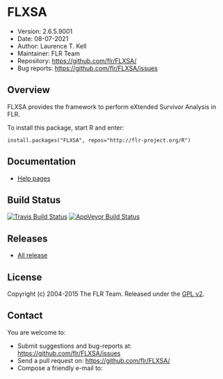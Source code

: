 
# FLXSA
- Version: 2.6.5.9001
- Date: 08-07-2021
- Author: Laurence T. Kell <laurie AT kell.es>
- Maintainer: FLR Team <flrteam AT flr-project.org>
- Repository: <https://github.com/flr/FLXSA/>
- Bug reports: <https://github.com/flr/FLXSA/issues>

## Overview
FLXSA provides the framework to perform eXtended Survivor Analysis in FLR.

To install this package, start R and enter:

	install.packages("FLXSA", repos="http://flr-project.org/R")

## Documentation
- [Help pages](http://flr-project.org/FLXSA)

## Build Status
[![Travis Build Status](https://travis-ci.org/flr/FLXSA.svg?branch=master)](https://travis-ci.org/flr/FLXSA)
[![AppVeyor Build Status](https://ci.appveyor.com/api/projects/status/github/flr/FLXSA?branch=master&svg=true)](https://ci.appveyor.com/project/flr/FLXSA)

## Releases
- [All release](https://github.com/flr/FLXSA/releases/)

## License
Copyright (c) 2004-2015 The FLR Team. Released under the [GPL v2](http://www.gnu.org/licenses/gpl-2.0.html).

## Contact
You are welcome to:

- Submit suggestions and bug-reports at: <https://github.com/flr/FLXSA/issues>
- Send a pull request on: <https://github.com/flr/FLXSA/>
- Compose a friendly e-mail to: <flrteam AT flr-project.org>
